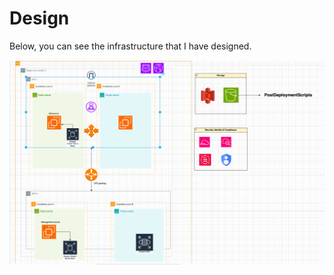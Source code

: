 # Design 


Below, you can see the infrastructure that I have designed.

![PrnScr](../00_includes/05_Project/1_design.png)